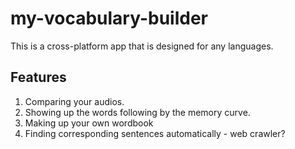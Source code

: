 # my-vocabulary-builder

This is a cross-platform app that is designed for any languages.

## Features

1. Comparing your audios.
2. Showing up the words following by the memory curve.
3. Making up your own wordbook
4. Finding corresponding sentences automatically - web crawler?
